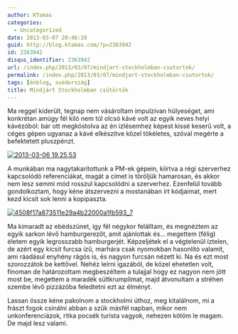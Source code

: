 ```yaml
---
author: KTamas
categories:
  - Uncategorized
date: 2013-03-07 20:46:19
guid: http://blog.ktamas.com/?p=2363942
id: 2363942
disqus_identifier: 2363942
url: /index.php/2013/03/07/mindjart-stockholmban-csutortok/
permalink: /index.php/2013/03/07/mindjart-stockholmban-csutortok/
tags: [énblog, svédország]
title: Mindjárt Stockholmban csütörtök
---
```


Ma reggel kiderült, tegnap nem vásároltam impulzívan hülyeséget, ami konkrétan amúgy fél kiló nem túl olcsó kávé volt az egyik neves helyi kávézóból: bár ott megkóstolva az én izlésemhez képest kissé keserű volt, a céges gépen ugyanaz a kávé elkészítve közel tökéletes, szóval megérte a befektetett pluszpénzt.

[<img src="/wp-content/uploads/2013/03/2013-03-06-19.25.53-768x1024.jpg" alt="2013-03-06 19.25.53" width="625" height="833" class="aligncenter size-large wp-image-2363943" srcset="/wp-content/uploads/2013/03/2013-03-06-19.25.53-768x1024.jpg 768w, /wp-content/uploads/2013/03/2013-03-06-19.25.53-225x300.jpg 225w, /wp-content/uploads/2013/03/2013-03-06-19.25.53-624x832.jpg 624w" sizes="(max-width: 625px) 100vw, 625px" />](/wp-content/uploads/2013/03/2013-03-06-19.25.53.jpg)

A munkában ma nagytakarítottunk a PM-ek gépein, kiírtva a régi szerverhez kapcsolódó referenciákat, magát a címet is töröljük hamarosan, és akkor nem lesz semmi mód rosszul kapcsolódni a szerverhez. Ezenfelül tovább gondolkoztam, hogy kéne átszervezni a mostanában írt kódjaimat, mert kezd kicsit sok lenni a kopipaszta.

[<img src="/wp-content/uploads/2013/03/4508f17a873511e29a4b22000a1fb593_7.jpg" alt="4508f17a873511e29a4b22000a1fb593_7" width="612" height="612" class="aligncenter size-full wp-image-2363944" srcset="/wp-content/uploads/2013/03/4508f17a873511e29a4b22000a1fb593_7.jpg 612w, /wp-content/uploads/2013/03/4508f17a873511e29a4b22000a1fb593_7-150x150.jpg 150w, /wp-content/uploads/2013/03/4508f17a873511e29a4b22000a1fb593_7-300x300.jpg 300w" sizes="(max-width: 612px) 100vw, 612px" />](/wp-content/uploads/2013/03/4508f17a873511e29a4b22000a1fb593_7.jpg)

Ma kimaradt az ebédszünet, így fél négykor felálltam, és megnéztem az egyik sarkon lévő hamburgerezőt, amit ajánlottak és&#8230; megettem (félig) életem egyik legrosszabb hamburgerjét. Képzeljétek el a végtelenül íztelen, de azért egy kicsit furcsa ízű, marhára csak nyomokban hasonlító valamit, ami ráadásul enyhény rágós is, és nagyon furcsán nézett ki. Na és ezt most szorozzátok be kettővel. Nehéz leírni igazából, de közel ehetetlen volt, finoman de határozottam megbeszéltem a tulajjal hogy ez nagyon nem jött most be, megettem a maradék sültkrumplimat, majd átvonultam a stréhen szembe lévő pizzázóba feledtetni ezt az élményt.

Lassan össze kéne pakolnom a stockholmi úthoz, meg kitalálnom, mi a frászt fogok csinálni abban a szűk másfél napban, mikor nem unkonferenciázok, ritka pocsék turista vagyok, nehezen kötöm le magam. De majd lesz valami.
